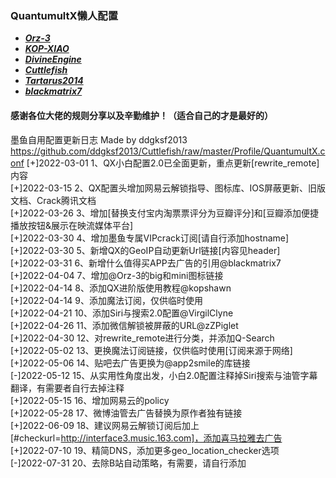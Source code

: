 ### QuantumultX懒人配置

- ***[Orz-3](https://raw.githubusercontent.com/Orz-3/QuantumultX/master/Orz-3.conf)***
- ***[KOP-XIAO](https://raw.githubusercontent.com/KOP-XIAO/QuantumultX/master/QuantumultX_Profiles.conf)***
- ***[DivineEngine](https://raw.githubusercontent.com/DivineEngine/Profiles/master/Quantumult/Outbound.conf)***
- ***[Cuttlefish](https://raw.githubusercontent.com/ddgksf2013/Cuttlefish/master/Profile/QuantumultX.conf)***
- ***[Tartarus2014](https://raw.githubusercontent.com/Tartarus2014/QuantumultX-Script/main/QuanX.conf)***
- ***[blackmatrix7](https://github.com/blackmatrix7/ios_rule_script)***

#### 感谢各位大佬的规则分享以及辛勤维护！（适合自己的才是最好的）

墨鱼自用配置更新日志 Made by ddgksf2013  
https://github.com/ddgksf2013/Cuttlefish/raw/master/Profile/QuantumultX.conf
[+]2022-03-01  1、QX小白配置2.0已全面更新，重点更新[rewrite_remote]内容  
[+]2022-03-15  2、QX配置头增加网易云解锁指导、图标库、IOS屏蔽更新、旧版文档、Crack腾讯文档  
[+]2022-03-26  3、增加[替换支付宝内淘票票评分为豆瓣评分]和[豆瓣添加便捷播放按钮&展示在映流媒体平台]  
[+]2022-03-30  4、增加墨鱼专属VIPcrack订阅[请自行添加hostname]  
[+]2022-03-30  5、新增QX的GeoIP自动更新Url链接[内容见header]  
[+]2022-03-31  6、新增什么值得买APP去广告的引用@blackmatrix7  
[+]2022-04-04  7、增加@Orz-3的big和mini图标链接  
[+]2022-04-14  8、添加QX进阶版使用教程@kopshawn  
[+]2022-04-14  9、添加魔法订阅，仅供临时使用  
[+]2022-04-21 10、添加Siri与搜索2.0配置@VirgilClyne  
[+]2022-04-26 11、添加微信解锁被屏蔽的URL@zZPiglet  
[+]2022-04-30 12、对rewrite_remote进行分类，并添加Q-Search  
[+]2022-05-02 13、更换魔法订阅链接，仅供临时使用[订阅来源于网络]  
[+]2022-05-06 14、贴吧去广告更换为@app2smile的库链接  
[-]2022-05-12 15、从实用性角度出发，小白2.0配置注释掉Siri搜索与油管字幕翻译，有需要者自行去掉注释  
[+]2022-05-15 16、增加网易云的policy  
[+]2022-05-28 17、微博油管去广告替换为原作者独有链接  
[+]2022-06-09 18、建议网易云解锁订阅后加上[#checkurl=http://interface3.music.163.com]，添加喜马拉雅去广告  
[+]2022-07-10 19、精简DNS，添加更多geo_location_checker选项  
[-]2022-07-31 20、去除B站自动策略，有需要，请自行添加  
